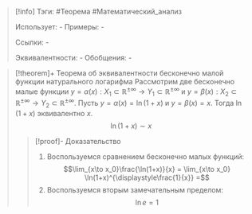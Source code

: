 > [!info]
> Тэги: #Теорема #Математический_анализ   
> 
> Использует: *-*
> Примеры: *-*
> 
> Ссылки: *-*
> 
> Эквивалентности: *-*
> Обобщения: *-*

> [!theorem]+ Теорема об эквивалентности бесконечно малой функции натурального логарифма 
> Рассмотрим две бесконечно малые функции $y=\alpha(x):X_1 \subset \mathbb{R^{\pm\infty}}\rightarrow Y_1 \subset \mathbb{R^{\pm\infty}}$ и $y=\beta(x):X_2 \subset \mathbb{R^{\pm\infty}}\rightarrow Y_2 \subset \mathbb{R^{\pm\infty}}$. Пусть $y=\alpha(x) = \ln (1+x)$ и $y=\beta(x) = x$. Тогда $\ln (1+x)$ эквивалентно $x$.
> $$\ln (1+x) \sim x$$
> > [!proof]- Доказательство
> > 1. Воспользуемся сравнением бесконечно малых функций: $$\lim_{x\to x_0}\frac{\ln(1+x)}{x} = \lim_{x\to x_0} \ln(1+x)^{\displaystyle\frac{1}{x}} =$$
> > 2. Воспользуемся вторым замечательным пределом: $$\ln e = 1$$ 
